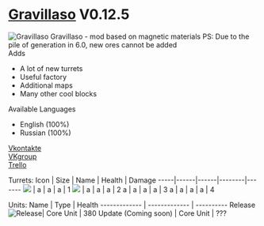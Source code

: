# [Gravillaso](https://github.com/NickName73/Gravillaso/blob/main/sprites/.Social/logo-smail.png) V0.12.5
![Gravillaso](https://github.com/NickName73/Gravillaso/blob/main/sprites/.Social/logo_0.12-any.png)
Gravillaso - mod based on magnetic materials 
  PS: Due to the pile of generation in 6.0, new ores cannot be added  
Adds
* A lot of new turrets
* Useful factory
* Additional maps
* Many other cool blocks

Available Languages
* English (100%)
* Russian (100%)


[Vkontakte](https://vk.com/nickname_73)  
[VKgroup](https://vk.com/gravillaso)  
[Trello](https://trello.com/b/wT73AZQq/gravillaso)

Turrets:
Icon | Size | Name | Health | Damage 
-----|------|------|--------|-------
   ![](https://github.com/NickName73/Gravillaso/blob/main/sprites/.Social/icons/tur1.png)  |    a  |  a    |     a   | 1
  ![](https://github.com/NickName73/Gravillaso/blob/main/sprites/.Social/icons/tur2.png)  |    a  |    a  |     a   | 2
  a   |   a   |    a  |     a   | 3
  a   |   a   |   a   |     a   | 4

Units:
Name  | Type | Health
------------- | ------------- | ----------
Release ![Release](https://github.com/NickName73/Gravillaso/blob/main/sprites/units/core/release.png)| Core Unit | 380
Update (Coming soon) | Core Unit | ???

